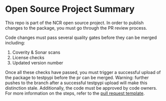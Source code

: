 # Open Source Project Summary

This repo is part of the NCR open source project. In order to publish changes to the package, you must go through the PR review process.

Code changes must pass several quality gates before they can be merged including:
 1. Coverity & Sonar scans
 2. License checks
 3. Updated version number

Once all these checks have passed, you must trigger a successful upload of the package to testpypi before the pr can be merged. Warning: further pushes to the branch after a successful testpypi upload will make this distinction stale. Additionally, the code must be approved by code owners. For more information on the steps, refer to the [pull request template](.github/pull_request_template.md).
